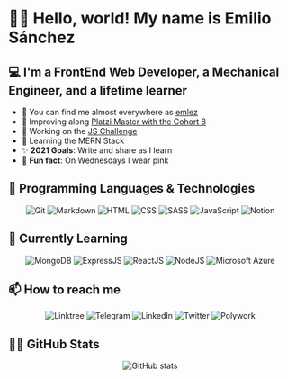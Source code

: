 # 👋🏼 Hello, world! My name is Emilio Sánchez

## 💻 I'm a FrontEnd Web Developer, a Mechanical Engineer, and a lifetime learner

- 🔗 You can find me almost everywhere as [emlez][linktree]
- 💚 Improving along [Platzi Master with the Cohort 8][platzi]
- 💛 Working on the [JS Challenge][js-challenge]
- 🔰 Learning the MERN Stack
- ✨ **2021 Goals**: Write and share as I learn
- 👚 **Fun fact**: On Wednesdays I wear pink

## 👾 Programming Languages & Technologies

<p align="center">
  <img src="https://img.shields.io/badge/Git-F05032?style=for-the-badge&logo=git&logoColor=white" alt="Git" />
  <img src="https://img.shields.io/badge/Markdown-000000?style=for-the-badge&logo=markdown&logoColor=white" alt="Markdown" />
  <img src="https://img.shields.io/badge/HTML5-E34F26?style=for-the-badge&logo=html5&logoColor=white" alt="HTML" />
  <img src="https://img.shields.io/badge/CSS3-1572B6?style=for-the-badge&logo=css3&logoColor=white" alt="CSS" />
  <img src="https://img.shields.io/badge/Sass-CC6699?style=for-the-badge&logo=sass&logoColor=white" alt="SASS" />
  <img src="https://img.shields.io/badge/JavaScript-323330?style=for-the-badge&logo=javascript&logoColor=F7DF1E" alt="JavaScript" />
  <img src="https://img.shields.io/badge/Notion-000000?style=for-the-badge&logo=notion&logoColor=white" alt="Notion" />
  </p>

## 🚀 Currently Learning

<p align="center">
  <img src="https://img.shields.io/badge/MongoDB-white?style=for-the-badge&logo=mongodb&logoColor=4EA94B" alt="MongoDB" />
  <img src="https://img.shields.io/badge/Express.js-000000?style=for-the-badge&logo=express&logoColor=white" alt="ExpressJS" />
  <img src="https://img.shields.io/badge/React-20232A?style=for-the-badge&logo=react&logoColor=61DAFB" alt="ReactJS" />
  <img src="https://img.shields.io/badge/Node.js-339933?style=for-the-badge&logo=nodedotjs&logoColor=white" alt="NodeJS" />
  <img src="https://img.shields.io/badge/microsoft%20azure-0089D6?style=for-the-badge&logo=microsoft-azure&logoColor=white" alt="Microsoft Azure" />
</p>

## 📫 How to reach me

<p align="center">
  <img src="https://img.shields.io/badge/linktree-39E09B?style=for-the-badge&logo=linktree&logoColor=white" alt="Linktree" />
  <img src="https://img.shields.io/badge/Telegram-2CA5E0?style=for-the-badge&logo=telegram&logoColor=white" alt="Telegram" />
  <img src="https://img.shields.io/badge/LinkedIn-0077B5?style=for-the-badge&logo=linkedin&logoColor=white" alt="LinkedIn" />
  <img src="https://img.shields.io/badge/Twitter-1DA1F2?style=for-the-badge&logo=twitter&logoColor=white" alt="Twitter" />
  <img src="https://img.shields.io/badge/polywork-543DE0?style=for-the-badge&logo=polywork&logoColor=white" alt="Polywork" />
</p>

## 🐙🐱 GitHub Stats

<p align="center">
  <img src="https://github-readme-stats-emlez.vercel.app/api?username=emlez&hide=issues&show_icons=true&theme=tokyonight" alt="GitHub stats" />
</p>

[js-challenge]: https://platzi.com/p/emlez/curso/2503-jschallenge-fase1/diploma/detalle/
[linkedin]: https://www.linkedin.com/in/emlez/
[linktree]: https://linktr.ee/emlezdev/
[platzi]: https://platzi.com/p/emlez/
[polywork]: https://www.polywork.com/emlez/
[telegram]: https://t.me/emlezdev/
[twitter]: https://twitter.com/emlezdev/
